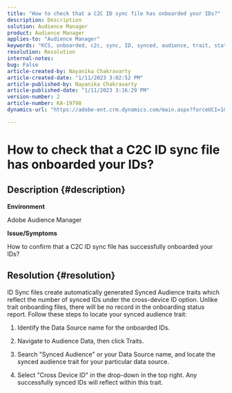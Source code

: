 ```yaml
---
title: "How to check that a C2C ID sync file has onboarded your IDs?"
description: Description
solution: Audience Manager
product: Audience Manager
applies-to: "Audience Manager"
keywords: "KCS, onboarded, c2c, sync, ID, synced, audience, trait, status, report"
resolution: Resolution
internal-notes: 
bug: False
article-created-by: Nayanika Chakravarty
article-created-date: "1/11/2023 3:02:52 PM"
article-published-by: Nayanika Chakravarty
article-published-date: "1/11/2023 3:16:29 PM"
version-number: 2
article-number: KA-19798
dynamics-url: "https://adobe-ent.crm.dynamics.com/main.aspx?forceUCI=1&pagetype=entityrecord&etn=knowledgearticle&id=8e25c401-c191-ed11-aad1-6045bd006e5a"

---
```

# How to check that a C2C ID sync file has onboarded your IDs?

## Description {#description}


<b>Environment</b>

Adobe Audience Manager

<b>Issue/Symptoms</b>

How to confirm that a C2C ID sync file has successfully onboarded your IDs?




## Resolution {#resolution}


ID Sync files create automatically generated Synced Audience traits which reflect the number of synced IDs under the cross-device ID option. Unlike trait onboarding files, there will be no record in the onboarding status report. Follow these steps to locate your synced audience trait:

1) Identify the Data Source name for the onboarded IDs.

2) Navigate to Audience Data, then click Traits.

3) Search "Synced Audience" or your Data Source name, and locate the synced audience trait for your particular data source.

4) Select "Cross Device ID" in the drop-down in the top right. Any successfully synced IDs will reflect within this trait.
